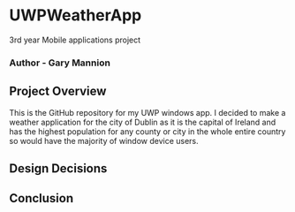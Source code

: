 # UWPWeatherApp
3rd year Mobile applications project

### Author - Gary Mannion

## Project Overview
This is the GitHub repository for my UWP windows app. I decided to make a weather application for the city of Dublin as it is the capital of Ireland and has the highest population for any county or city in the whole entire country so would have the majority of window device users.

## Design Decisions

## Conclusion
